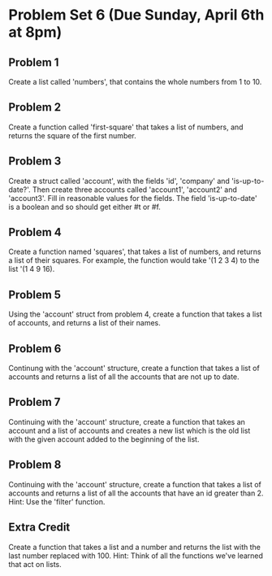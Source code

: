 # Problem Set 6 (Due Sunday, April 6th at 8pm)

## Problem 1
Create a list called 'numbers', that contains the whole numbers from 1 to 10.

## Problem 2
Create a function called 'first-square' that takes a list of numbers, and returns the square of the first number.

## Problem 3
Create a struct called 'account', with the fields 'id', 'company' and 'is-up-to-date?'. Then create three accounts called 'account1', 'account2' and 'account3'. Fill in reasonable values for the fields. The field 'is-up-to-date' is a boolean and so should get either #t or #f.


## Problem 4 
Create a function named 'squares', that takes a list of numbers, and returns a list of their squares. 
For example, the function would take '(1 2 3 4) to the list '(1 4 9 16).


## Problem 5
Using the 'account' struct from problem 4, create a function that takes a list of accounts, and returns a list of their names.

## Problem 6
Continung with the 'account' structure, create a function that takes a list of accounts and returns a list of all the accounts that are not up to date.

## Problem 7
Continuing with the 'account' structure, create a function that takes an account and a list of accounts and creates a new list which is the old list with the given account added to the beginning of the list. 



## Problem 8
Continuing with the 'account' structure, create a function that takes a list of accounts and returns a list of all the accounts that have an id greater than 2. Hint: Use the 'filter' function. 


## Extra Credit
Create a function that takes a list and a number and returns the list with the last number replaced with 100.
Hint: Think of all the functions we've learned that act on lists. 

